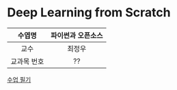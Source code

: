 # Deep Learning from Scratch

| 수엽명 | 파이썬과 오픈소스 |
| :--: | :--: |
| 교수 | 최정우 |
| 교과목 번호 | ?? |

[수업 필기](./note.md)
